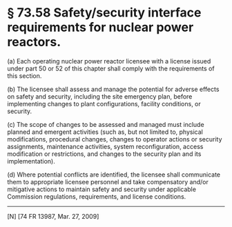 # § 73.58   Safety/security interface requirements for nuclear power reactors.

(a) Each operating nuclear power reactor licensee with a license issued under part 50 or 52 of this chapter shall comply with the requirements of this section.


(b) The licensee shall assess and manage the potential for adverse effects on safety and security, including the site emergency plan, before implementing changes to plant configurations, facility conditions, or security.


(c) The scope of changes to be assessed and managed must include planned and emergent activities (such as, but not limited to, physical modifications, procedural changes, changes to operator actions or security assignments, maintenance activities, system reconfiguration, access modification or restrictions, and changes to the security plan and its implementation).


(d) Where potential conflicts are identified, the licensee shall communicate them to appropriate licensee personnel and take compensatory and/or mitigative actions to maintain safety and security under applicable Commission regulations, requirements, and license conditions.



---

[N] [74 FR 13987, Mar. 27, 2009]




